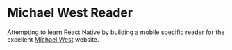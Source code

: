 # Michael West Reader

Attempting to learn React Native by building a mobile specific reader for the excellent [Michael West](https://michaelwest.com.au) website.

